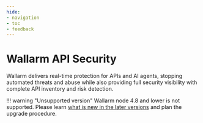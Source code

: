 ```yaml
---
hide:
- navigation
- toc
- feedback
---
```


# Wallarm API Security

Wallarm delivers real-time protection for APIs and AI agents, stopping automated threats and abuse while also providing full security visibility with complete API inventory and risk detection.

!!! warning "Unsupported version"
    Wallarm node 4.8 and lower is not supported. Please learn [what is new in the later versions](/updating-migrating/what-is-new/) and plan the upgrade procedure.
